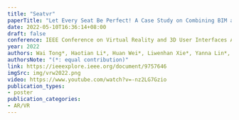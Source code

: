 ```yaml
---
title: "Seatvr"
paperTitle: "Let Every Seat Be Perfect! A Case Study on Combining BIM and VR for Room Planning"
date: 2022-05-10T16:36:14+08:00
draft: false
conference: IEEE Conference on Virtual Reality and 3D User Interfaces Abstracts and Workshops (VRW)
year: 2022
authors: Wai Tong*, Haotian Li*, Huan Wei*, Liwenhan Xie*, Yanna Lin*, Huamin Qu
authorsNote: "(*: equal contribution)"
link: https://ieeexplore.ieee.org/document/9757646
imgSrc: img/vrw2022.png
video: https://www.youtube.com/watch?v=-nz2LG7Gzio
publication_types:
- poster
publication_categories:
- AR/VR
---
```


